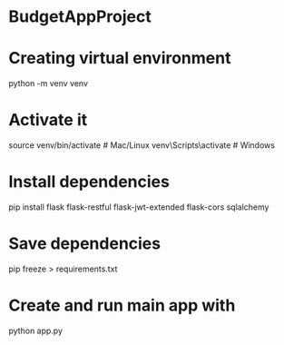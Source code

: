 # BudgetAppProject
# Creating virtual environment
python -m venv venv
# Activate it
source venv/bin/activate    # Mac/Linux
venv\Scripts\activate       # Windows
# Install dependencies
pip install flask flask-restful flask-jwt-extended flask-cors sqlalchemy
# Save dependencies
pip freeze > requirements.txt
# Create and run main app with
python app.py


